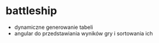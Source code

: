# battleship

- dynamiczne generowanie tabeli
- angular do przedstawiania wyników gry i sortowania ich